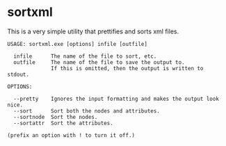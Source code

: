 sortxml
=======

This is a  very simple utility that prettifies and sorts xml files.

    USAGE: sortxml.exe [options] infile [outfile]

      infile      The name of the file to sort, etc.
      outfile     The name of the file to save the output to.
                  If this is omitted, then the output is written to stdout.

    OPTIONS:

      --pretty    Ignores the input formatting and makes the output look nice.
      --sort      Sort both the nodes and attributes.
      --sortnode  Sort the nodes.
      --sortattr  Sort the attributes.

    (prefix an option with ! to turn it off.)
